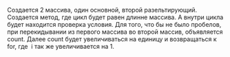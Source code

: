 Создается 2 массива, один основной, второй разельтирующий.
Создается метод, где цикл будет равен длинне массива. А внутри цикла будет находится проверка условия.
Для того, что бы не было пробелов, при перекидывании из первого массива во второй массив, объявляется count.
Далее count будет увеличиваться на единицу и возвращаться к for, где  i так же увеличивается на 1.